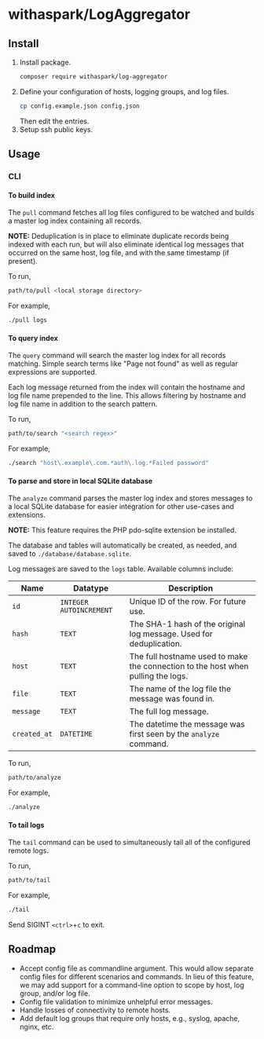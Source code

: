 # withaspark/LogAggregator

## Install

1. Install package.
   ```sh
   composer require withaspark/log-aggregator
   ```
2. Define your configuration of hosts, logging groups, and log files.
   ```sh
   cp config.example.json config.json
   ```
   Then edit the entries.
3. Setup ssh public keys.

## Usage

### CLI

#### To build index

The `pull` command fetches all log files configured to be watched and builds a
master log index containing all records.

**NOTE:** Deduplication is in place to eliminate duplicate records being indexed
with each run, but will also eliminate identical log messages that occurred on
the same host, log file, and with the same timestamp (if present).

To run,
```sh
path/to/pull <local storage directory>
```

For example,
```sh
./pull logs
```

#### To query index

The `query` command will search the master log index for all records matching.
Simple search terms like "Page not found" as well as regular expressions are
supported.

Each log message returned from the index will contain the hostname and log file
name prepended to the line. This allows filtering by hostname and log file name
in addition to the search pattern.

To run,
```sh
path/to/search "<search regex>"
```

For example,
```sh
./search "host\.example\.com.*auth\.log.*Failed password"
```

#### To parse and store in local SQLite database

The `analyze` command parses the master log index and stores messages to a local
SQLite database for easier integration for other use-cases and extensions.

**NOTE:** This feature requires the PHP pdo-sqlite extension be installed.

The database and tables will automatically be created, as needed, and saved to
`./database/database.sqlite`.

Log messages are saved to the `logs` table. Available columns include:

| Name | Datatype | Description |
|---|---|---|
|`id`|`INTEGER AUTOINCREMENT`|Unique ID of the row. For future use.|
|`hash`|`TEXT`|The SHA-1 hash of the original log message. Used for deduplication.|
|`host`|`TEXT`|The full hostname used to make the connection to the host when pulling the logs.|
|`file`|`TEXT`|The name of the log file the message was found in.|
|`message`|`TEXT`|The full log message.|
|`created_at`|`DATETIME`|The datetime the message was first seen by the `analyze` command.|

To run,
```sh
path/to/analyze
```

For example,
```sh
./analyze
```

#### To tail logs

The `tail` command can be used to simultaneously tail all of the configured
remote logs.

To run,
```sh
path/to/tail
```

For example,
```sh
./tail
```

Send SIGINT `<ctrl>`+`c` to exit.

## Roadmap

* Accept config file as commandline argument. This would allow separate config
  files for different scenarios and commands. In lieu of this feature, we may
  add support for a command-line option to scope by host, log group, and/or log
  file.
* Config file validation to minimize unhelpful error messages.
* Handle losses of connectivity to remote hosts.
* Add default log groups that require only hosts, e.g., syslog, apache, nginx, etc.
